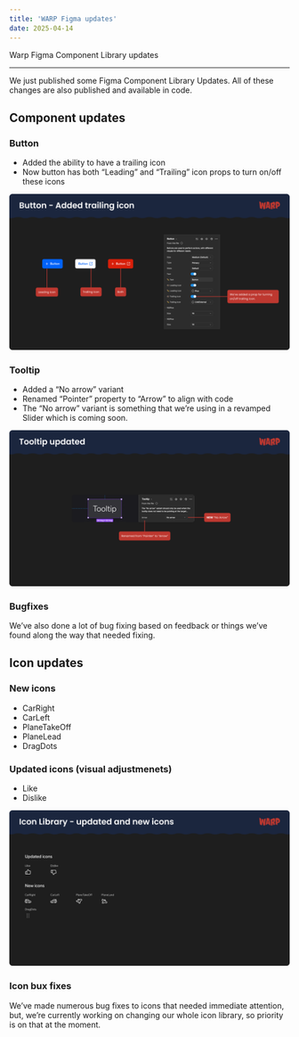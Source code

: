 ```yaml
---
title: 'WARP Figma updates'
date: 2025-04-14
---
```

Warp Figma Component Library updates

---

We just published some Figma Component Library Updates. All of these changes are also published and available in code.

## Component updates

### Button
- Added the ability to have a trailing icon
- Now button has both “Leading” and “Trailing” icon props to turn on/off these icons

![Figma screenshot displaying button examples and the tool option to toggle trailing icons on and off](/docs/public/whats-new/2025/design-04.14-1.png)

### Tooltip
- Added a “No arrow” variant
- Renamed “Pointer” property to “Arrow” to align with code
- The “No arrow” variant is something that we’re using in a revamped Slider which is coming soon.

![Figma screenshot displaying a Tooltip example, the property renaming from "Pointer" to "Arrow" and option to select a "No arrow" Tooltip component variant](/docs/public/whats-new/2025/design-04.14-2.png)

### Bugfixes
We’ve also done a lot of bug fixing based on feedback or things we’ve found along the way that needed fixing.

## Icon updates

### New icons
- CarRight
- CarLeft
- PlaneTakeOff
- PlaneLead
- DragDots

### Updated icons (visual adjustmenets)
- Like
- Dislike

![Figma screenshot displaying the new and updates icons](/docs/public/whats-new/2025/design-04.14-3.png)

### Icon bux fixes
We’ve made numerous bug fixes to icons that needed immediate attention, but, we’re currently working on changing our whole icon library, so priority is on that at the moment.
